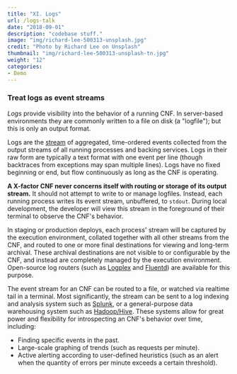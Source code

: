 ```yaml
---
title: "XI. Logs"
url: /logs-talk
date: "2018-09-01"
description: "codebase stuff."
image: "img/richard-lee-500313-unsplash.jpg"
credit: "Photo by Richard Lee on Unsplash"
thumbnail: "img/richard-lee-500313-unsplash-tn.jpg"
weight: "12"
categories:
- Demo
---
```

### Treat logs as event streams

*Logs* provide visibility into the behavior of a running CNF.  In server-based environments they are commonly written to a file on disk (a "logfile"); but this is only an output format.

Logs are the [stream](https://adam.herokuapp.com/past/2011/4/1/logs_are_streams_not_files/) of aggregated, time-ordered events collected from the output streams of all running processes and backing services.  Logs in their raw form are typically a text format with one event per line (though backtraces from exceptions may span multiple lines).  Logs have no fixed beginning or end, but flow continuously as long as the CNF is operating.

**A X-factor CNF never concerns itself with routing or storage of its output stream.**  It should not attempt to write to or manage logfiles.  Instead, each running process writes its event stream, unbuffered, to `stdout`.  During local development, the developer will view this stream in the foreground of their terminal to observe the CNF's behavior.

In staging or production deploys, each process' stream will be captured by the execution environment, collated together with all other streams from the CNF, and routed to one or more final destinations for viewing and long-term archival.  These archival destinations are not visible to or configurable by the CNF, and instead are completely managed by the execution environment.  Open-source log routers (such as [Logplex](https://github.com/heroku/logplex) and [Fluentd](https://github.com/fluent/fluentd)) are available for this purpose.

The event stream for an CNF can be routed to a file, or watched via realtime tail in a terminal.  Most significantly, the stream can be sent to a log indexing and analysis system such as [Splunk](http://www.splunk.com/), or a general-purpose data warehousing system such as [Hadoop/Hive](http://hive.apache.org/).  These systems allow for great power and flexibility for introspecting an CNF's behavior over time, including:

* Finding specific events in the past.
* Large-scale graphing of trends (such as requests per minute).
* Active alerting according to user-defined heuristics (such as an alert when the quantity of errors per minute exceeds a certain threshold).
